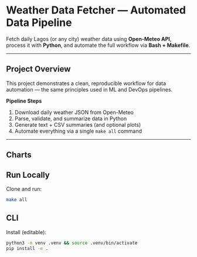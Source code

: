 # Weather Data Fetcher — Automated Data Pipeline

Fetch daily Lagos (or any city) weather data using **Open-Meteo API**, process it with **Python**, and automate the full workflow via **Bash + Makefile**.

---

## Project Overview

This project demonstrates a clean, reproducible workflow for data automation — the same principles used in ML and DevOps pipelines.

**Pipeline Steps**

1. Download daily weather JSON from Open-Meteo
2. Parse, validate, and summarize data in Python
3. Generate text + CSV summaries (and optional plots)
4. Automate everything via a single `make all` command

---

## Charts

## Run Locally

Clone and run:

```bash
make all
```

## CLI

Install (editable):

```bash
python3 -m venv .venv && source .venv/bin/activate
pip install -e .
```
